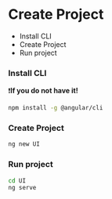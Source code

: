 # Create Project
* Install CLI
* Create Project
* Run project

### Install CLI
❗**If you do not have it!**
```sh
npm install -g @angular/cli
```
### Create Project
```sh
ng new UI
```
### Run project
```sh
cd UI
ng serve
```

